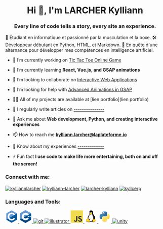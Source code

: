 
<h1 align="center">Hi 👋, I'm LARCHER Kylliann</h1>
<h3 align="center">Every line of code tells a story, every site an experience.</h3>
🌱 Étudiant en informatique et passionné par la musculation et la boxe.  
🛠️ Développeur débutant en Python, HTML, et Markdown.  
🚀 En quête d'une alternance pour développer mes compétences en intelligence artificiel.  

- 🔭 I’m currently working on [Tic Tac Toe Online Game](lien)

- 🌱 I’m currently learning **React, Vue.js, and GSAP animations**

- 👯 I’m looking to collaborate on [Interactive Web Applications](lien)

- 🤝 I’m looking for help with [Advanced Animations in GSAP](lien)

- 👨‍💻 All of my projects are available at [lien portfolio](lien portfolio)

- 📝 I regularly write articles on [---------------](---------------)

- 💬 Ask me about **Web development, Python, and creating interactive experiences**

- 📫 How to reach me **kylliann.larcher@laplateforme.io**

- 📄 Know about my experiences [-------------](-------------)

- ⚡ Fun fact **I use code to make life more entertaining, both on and off the screen!**

<h3 align="left">Connect with me:</h3>
<p align="left">
<a href="https://twitter.com/kylliannlarcher" target="blank"><img align="center" src="https://raw.githubusercontent.com/rahuldkjain/github-profile-readme-generator/master/src/images/icons/Social/twitter.svg" alt="kylliannlarcher" height="30" width="40" /></a>
<a href="https://linkedin.com/in/kylliann-larcher" target="blank"><img align="center" src="https://raw.githubusercontent.com/rahuldkjain/github-profile-readme-generator/master/src/images/icons/Social/linked-in-alt.svg" alt="kylliann-larcher" height="30" width="40" /></a>
<a href="https://fb.com/larcher-kylliann" target="blank"><img align="center" src="https://raw.githubusercontent.com/rahuldkjain/github-profile-readme-generator/master/src/images/icons/Social/facebook.svg" alt="larcher-kylliann" height="30" width="40" /></a>
<a href="https://instagram.com/kyllcerp" target="blank"><img align="center" src="https://raw.githubusercontent.com/rahuldkjain/github-profile-readme-generator/master/src/images/icons/Social/instagram.svg" alt="kyllcerp" height="30" width="40" /></a>
</p>

<h3 align="left">Languages and Tools:</h3>
<p align="left"> <a href="https://www.cprogramming.com/" target="_blank" rel="noreferrer"> <img src="https://raw.githubusercontent.com/devicons/devicon/master/icons/c/c-original.svg" alt="c" width="40" height="40"/> </a> <a href="https://www.w3schools.com/cpp/" target="_blank" rel="noreferrer"> <img src="https://raw.githubusercontent.com/devicons/devicon/master/icons/cplusplus/cplusplus-original.svg" alt="cplusplus" width="40" height="40"/> </a> <a href="https://git-scm.com/" target="_blank" rel="noreferrer"> <img src="https://www.vectorlogo.zone/logos/git-scm/git-scm-icon.svg" alt="git" width="40" height="40"/> </a> <a href="https://www.adobe.com/in/products/illustrator.html" target="_blank" rel="noreferrer"> <img src="https://www.vectorlogo.zone/logos/adobe_illustrator/adobe_illustrator-icon.svg" alt="illustrator" width="40" height="40"/> </a> <a href="https://developer.mozilla.org/en-US/docs/Web/JavaScript" target="_blank" rel="noreferrer"> <img src="https://raw.githubusercontent.com/devicons/devicon/master/icons/javascript/javascript-original.svg" alt="javascript" width="40" height="40"/> </a> <a href="https://www.linux.org/" target="_blank" rel="noreferrer"> <img src="https://raw.githubusercontent.com/devicons/devicon/master/icons/linux/linux-original.svg" alt="linux" width="40" height="40"/> </a> <a href="https://www.python.org" target="_blank" rel="noreferrer"> <img src="https://raw.githubusercontent.com/devicons/devicon/master/icons/python/python-original.svg" alt="python" width="40" height="40"/> </a> <a href="https://unity.com/" target="_blank" rel="noreferrer"> <img src="https://www.vectorlogo.zone/logos/unity3d/unity3d-icon.svg" alt="unity" width="40" height="40"/> </a> </p>
